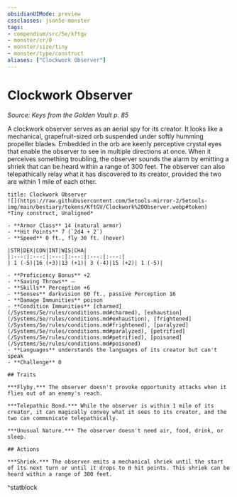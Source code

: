 ```yaml
---
obsidianUIMode: preview
cssclasses: json5e-monster
tags:
- compendium/src/5e/kftgv
- monster/cr/0
- monster/size/tiny
- monster/type/construct
aliases: ["Clockwork Observer"]
---
```

# Clockwork Observer
*Source: Keys from the Golden Vault p. 85*  

A clockwork observer serves as an aerial spy for its creator. It looks like a mechanical, grapefruit-sized orb suspended under softly humming propeller blades. Embedded in the orb are keenly perceptive crystal eyes that enable the observer to see in multiple directions at once. When it perceives something troubling, the observer sounds the alarm by emitting a shriek that can be heard within a range of 300 feet. The observer can also telepathically relay what it has discovered to its creator, provided the two are within 1 mile of each other.

```ad-statblock
title: Clockwork Observer
![](https://raw.githubusercontent.com/5etools-mirror-2/5etools-img/main/bestiary/tokens/KftGV/Clockwork%20Observer.webp#token)
*Tiny construct, Unaligned*

- **Armor Class** 14 (natural armor)
- **Hit Points** 7 (`2d4 + 2`)
- **Speed** 0 ft., fly 30 ft. (hover)

|STR|DEX|CON|INT|WIS|CHA|
|:---:|:---:|:---:|:---:|:---:|:---:|
| 1 (-5)|16 (+3)|13 (+1)| 3 (-4)|15 (+2)| 1 (-5)|

- **Proficiency Bonus** +2
- **Saving Throws** ⏤
- **Skills** Perception +6
- **Senses** darkvision 60 ft., passive Perception 16
- **Damage Immunities** poison
- **Condition Immunities** [charmed](/Systems/5e/rules/conditions.md#charmed), [exhaustion](/Systems/5e/rules/conditions.md#exhaustion), [frightened](/Systems/5e/rules/conditions.md#frightened), [paralyzed](/Systems/5e/rules/conditions.md#paralyzed), [petrified](/Systems/5e/rules/conditions.md#petrified), [poisoned](/Systems/5e/rules/conditions.md#poisoned)
- **Languages** understands the languages of its creator but can't speak
- **Challenge** 0

## Traits

***Flyby.*** The observer doesn't provoke opportunity attacks when it flies out of an enemy's reach.

***Telepathic Bond.*** While the observer is within 1 mile of its creator, it can magically convey what it sees to its creator, and the two can communicate telepathically.

***Unusual Nature.*** The observer doesn't need air, food, drink, or sleep.

## Actions

***Shriek.*** The observer emits a mechanical shriek until the start of its next turn or until it drops to 0 hit points. This shriek can be heard within a range of 300 feet.
```
^statblock